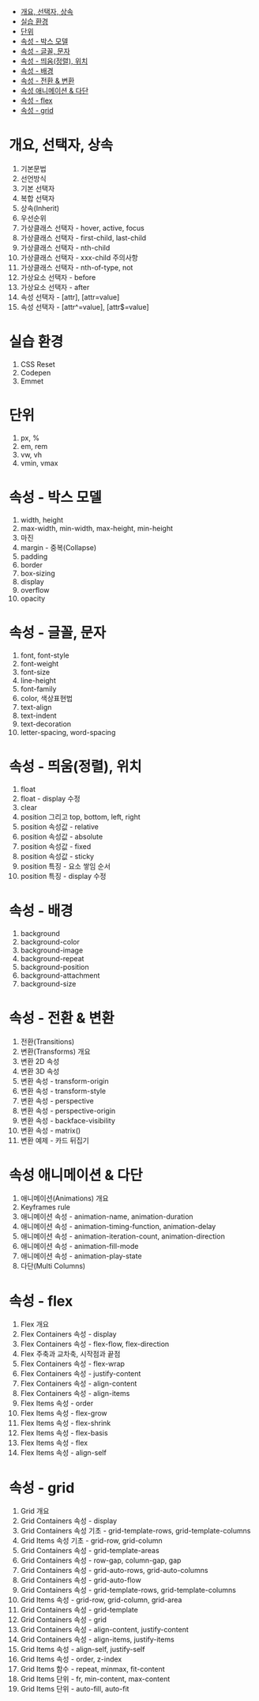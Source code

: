 - [개요, 선택자, 상속](#개요-선택자-상속)
- [실습 환경](#실습-환경)
- [단위](#단위)
- [속성 - 박스 모델](#속성---박스-모델)
- [속성 - 글꼴, 문자](#속성---글꼴-문자)
- [속성 - 띄움(정렬), 위치](#속성---띄움정렬-위치)
- [속성 - 배경](#속성---배경)
- [속성 - 전환 & 변환](#속성---전환--변환)
- [속성 애니메이션 & 다단](#속성-애니메이션--다단)
- [속성 - flex](#속성---flex)
- [속성 - grid](#속성---grid)

# 개요, 선택자, 상속

01. 기본문법
02. 선언방식
03. 기본 선택자
04. 복합 선택자
05. 상속(Inherit)
06. 우선순위
07. 가상클래스 선택자 - hover, active, focus
08. 가상클래스 선택자 - first-child, last-child
09. 가상클래스 선택자 - nth-child
10. 가상클래스 선택자 - xxx-child 주의사항
11. 가상클래스 선택자 - nth-of-type, not
12. 가상요소 선택자 - before
13. 가상요소 선택자 - after
14. 속성 선택자 - [attr], [attr=value]
15. 속성 선택자 - [attr^=value], [attr$=value]

# 실습 환경

1. CSS Reset
2. Codepen
3. Emmet

# 단위

01. px, %
02. em, rem
03. vw, vh
04. vmin, vmax

# 속성 - 박스 모델

01. width, height
02. max-width, min-width, max-height, min-height
03. 마진
04. margin - 중복(Collapse)
05. padding
06. border
07. box-sizing
08. display
09. overflow
10. opacity

# 속성 - 글꼴, 문자

01. font, font-style
02. font-weight
03. font-size
04. line-height
05. font-family
06. color, 색상표현법
07. text-align
08. text-indent
09. text-decoration
10. letter-spacing, word-spacing

# 속성 - 띄움(정렬), 위치

01. float
02. float - display 수정
03. clear
04. position 그리고 top, bottom, left, right
05. position 속성값 - relative
06. position 속성값 - absolute
07. position 속성값 - fixed
08. position 속성값 - sticky
09. position 특징 - 요소 쌓임 순서
10. position 특징 - display 수정

# 속성 - 배경

01. background
02. background-color
03. background-image
04. background-repeat
05. background-position
06. background-attachment
07. background-size

# 속성 - 전환 & 변환

01. 전환(Transitions)
02. 변환(Transforms) 개요
03. 변환 2D 속성
04. 변환 3D 속성
05. 변환 속성 - transform-origin
06. 변환 속성 - transform-style
07. 변환 속성 - perspective
08. 변환 속성 - perspective-origin
09. 변환 속성 - backface-visibility
10. 변환 속성 - matrix()
11. 변환 예제 - 카드 뒤집기

# 속성 애니메이션 & 다단

01. 애니메이션(Animations) 개요
02. Keyframes rule
03. 애니메이션 속성 - animation-name, animation-duration
04. 애니메이션 속성 - animation-timing-function, animation-delay
05. 애니메이션 속성 - animation-iteration-count, animation-direction
06. 애니메이션 속성 - animation-fill-mode
07. 애니메이션 속성 - animation-play-state
08. 다단(Multi Columns)

# 속성 - flex

01. Flex 개요
02. Flex Containers 속성 - display
03. Flex Containers 속성 - flex-flow, flex-direction
04. Flex 주축과 교차축, 시작점과 끝점
05. Flex Containers 속성 - flex-wrap
06. Flex Containers 속성 - justify-content
07. Flex Containers 속성 - align-content
08. Flex Containers 속성 - align-items
09. Flex Items 속성 - order
10. Flex Items 속성 - flex-grow
11. Flex Items 속성 - flex-shrink
12. Flex Items 속성 - flex-basis
13. Flex Items 속성 - flex
14. Flex Items 속성 - align-self

# 속성 - grid

01. Grid 개요
02. Grid Containers 속성 - display
03. Grid Containers 속성 기초 - grid-template-rows, grid-template-columns
04. Grid Items 속성 기초 - grid-row, grid-column
05. Grid Containers 속성 - grid-template-areas
06. Grid Containers 속성 - row-gap, column-gap, gap
07. Grid Containers 속성 - grid-auto-rows, grid-auto-columns
08. Grid Containers 속성 - grid-auto-flow
09. Grid Containers 속성 - grid-template-rows, grid-template-columns
10. Grid Items 속성 - grid-row, grid-column, grid-area
11. Grid Containers 속성 - grid-template
12. Grid Containers 속성 - grid
13. Grid Containers 속성 - align-content, justify-content
14. Grid Containers 속성 - align-items, justify-items
15. Grid Items 속성 - align-self, justify-self
16. Grid Items 속성 - order, z-index
17. Grid Items 함수 - repeat, minmax, fit-content
18. Grid Items 단위 - fr, min-content, max-content
19. Grid Items 단위 - auto-fill, auto-fit
